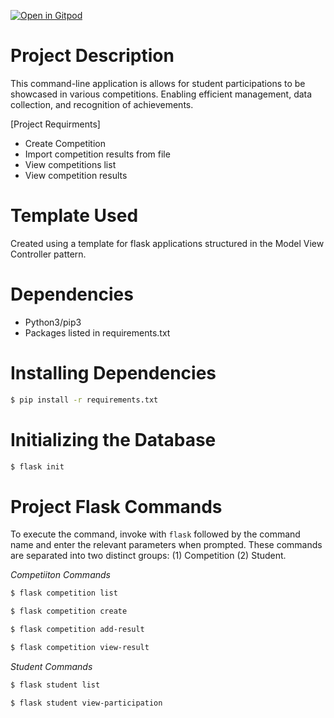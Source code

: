 [![Open in Gitpod](https://gitpod.io/button/open-in-gitpod.svg)](https://gitpod.io/#https://github.com/uwidcit/flaskmvc)

# Project Description
This command-line application is allows for student participations to be showcased in various competitions. Enabling efficient management, data collection, and recognition of achievements.

[Project Requirments]
- Create Competition
- Import competition results from file
- View competitions list
- View competition results

# Template Used
Created using a template for flask applications structured in the Model View Controller pattern.

# Dependencies
* Python3/pip3
* Packages listed in requirements.txt

# Installing Dependencies
```bash
$ pip install -r requirements.txt
```

# Initializing the Database
```bash
$ flask init
```

# Project Flask Commands
To execute the command, invoke with `flask` followed by the command name and enter the relevant parameters when prompted. These commands are separated into two distinct groups: (1) Competition (2) Student.

_Competiiton Commands_
```bash
$ flask competition list
```
```bash
$ flask competition create
```
```bash
$ flask competition add-result
```
```bash
$ flask competition view-result
```

_Student Commands_
```bash
$ flask student list
```
```bash
$ flask student view-participation
```